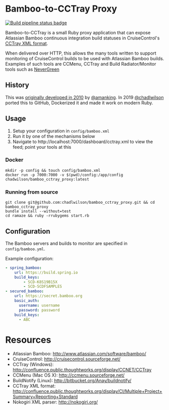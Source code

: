 # Bamboo-to-CCTray Proxy

[![Build pipeline status badge](https://github.com/chadlwilson/bamboo_cctray_proxy/workflows/Ruby/badge.svg)](https://github.com/chadlwilson/bamboo_cctray_proxy/actions)

Bamboo-to-CCTray is a small Ruby proxy application that can expose Atlassian Bamboo continuous integration build statuses 
in CruiseControl's [CCTray XML format](https://cctray.org/).

When delivered over HTTP, this allows the many tools written to support monitoring of CruiseControl builds to be 
used with Atlassian Bamboo builds. Examples of such tools are CCMenu, CCTray and Build Radiator/Monitor tools such as 
[NeverGreen](https://github.com/build-canaries/nevergreen)

## History

This was [originally developed in 2010](http://bitbucket.org/amanking/to_cctray/) by [@amanking](https://github.com/amanking). In 2019 [@chadlwilson](https://github.com/chadlwilson) ported this to 
GitHub, Dockerized it and made it work on modern Ruby.

## Usage

1. Setup your configuration in `config/bamboo.xml`
1. Run it by one of the mechanisms below
1. Navigate to http://localhost:7000/dashboard/cctray.xml to view the feed; point your tools at this

### Docker

```
mkdir -p config && touch config/bamboo.xml
docker run -p 7000:7000 -v $(pwd)/config:/app/config chadwilson/bamboo_cctray_proxy:latest
```

### Running from source

```
git clone git@github.com:chadlwilson/bamboo_cctray_proxy.git && cd bamboo_cctray_proxy
bundle install --without=test
cd ramaze && ruby -rrubygems start.rb
```

## Configuration

The Bamboo servers and builds to monitor are specified in `config/bamboo.yml`. 

Example configuration:
```yaml
- spring_bamboo:
    url: https://build.spring.io
    build_keys:
        - SCD-K8S19B15X
        - SCD-SCDFSAMPLES
- secured_bamboo:
    url: https://secret.bamboo.org
    basic_auth:
      username: username
      password: password
    build_keys:
      - ABC
```

# Resources

* Atlassian Bamboo: http://www.atlassian.com/software/bamboo/
* CruiseControl: http://cruisecontrol.sourceforge.net/
* CCTray (Windows): http://confluence.public.thoughtworks.org/display/CCNET/CCTray
* CCMenu (Mac OS X): http://ccmenu.sourceforge.net/
* BuildNotify (Linux): http://bitbucket.org/Anay/buildnotify/
* CCTray XML format: http://confluence.public.thoughtworks.org/display/CI/Multiple+Project+Summary+Reporting+Standard
* Nokogiri XML parser: http://nokogiri.org/
